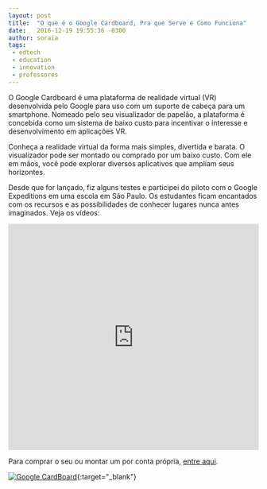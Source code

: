 ```yaml
---
layout: post
title:  "O que é o Google Cardboard, Pra que Serve e Como Funciona"
date:   2016-12-19 19:55:36 -0300
author: soraia
tags: 
 - edtech 
 - education 
 - innovation
 - professores
---
```


O Google Cardboard é uma plataforma de realidade virtual (VR) desenvolvida pelo Google para uso com um suporte de cabeça para um smartphone. Nomeado pelo seu visualizador de papelão, a plataforma é concebida como um sistema de baixo custo para incentivar o interesse e desenvolvimento em aplicações VR.

Conheça a realidade virtual da forma mais simples, divertida e barata. O visualizador pode ser montado ou comprado por um baixo custo. Com ele em mãos, você pode explorar diversos aplicativos que ampliam seus horizontes.

Desde que for lançado, fiz alguns testes e participei do piloto com o Google Expeditions em uma escola em São Paulo. Os estudantes ficam encantados com os recursos e as possibilidades de conhecer lugares nunca antes imaginados. Veja os vídeos:

<iframe 
  width="100%" 
  height="455" 
  src="https://www.youtube.com/embed/r-7uUGPDI-k?list=PLriYCqAbxXmAmADdeQG-EkGEDufRkB8o-&amp;showinfo=0" 
  frameborder="0" 
  allowfullscreen>
</iframe>

Para comprar o seu ou montar um por conta própria, [entre aqui](https://vr.google.com/intl/pt-BR_pt/cardboard/get-cardboard/).


[![Google CardBoard](http://www.tecnoveste.com.br/wp-content/uploads/2016/03/Carboard-thing.gif)](https://vr.google.com/intl/pt-BR_pt/cardboard/get-cardboard/){:target="_blank"}
